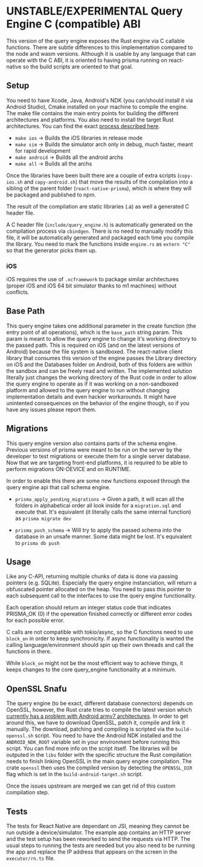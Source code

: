 # UNSTABLE/EXPERIMENTAL Query Engine C (compatible) ABI

This version of the query engine exposes the Rust engine via C callable functions. There are subtle differences to this implementation compared to the node and wasm versions. Although it is usable by any language that can operate with the C ABI, it is oriented to having prisma running on react-native so the build scripts are oriented to that goal.

## Setup

You need to have Xcode, Java, Android's NDK (you can/should install it via Android Studio), Cmake installed on your machine to compile the engine. The make file contains the main entry points for building the different architectures and platforms. You also need to install the target Rust architectures. You can find the exact [process described here](https://ospfranco.com/post/2023/08/11/react-native,-rust-step-by-step-integration-guide/).

- `make ios` → Builds the iOS libraries in release mode
- `make sim` → Builds the simulator arch only in debug, much faster, meant for rapid development
- `make android` → Builds all the android archs
- `make all` → Builds all the archs

Once the libraries have been built there are a couple of extra scripts (`copy-ios.sh` and `copy-android.sh`) that move the results of the compilation into a sibling of the parent folder (`react-native-prisma`), which is where they will be packaged and published to npm.

The result of the compilation are static libraries (.a) as well a generated C header file.

A C header file (`include/query_engine.h`) is automatically generated on the compilation process via `cbindgen`. There is no need to manually modify this file, it will be automatically generated and packaged each time you compile the library. You need to mark the functions inside `engine.rs` as `extern "C"` so that the generator picks them up.

### iOS

iOS requires the use of `.xcframework` to package similar architectures (proper iOS and iOS 64 bit simulator thanks to m1 machines) without conflicts.

## Base Path

This query engine takes one additional parameter in the create function (the entry point of all operations), which is the `base_path` string param. This param is meant to allow the query engine to change it's working directory to the passed path. This is required on iOS (and on the latest versions of Android) because the file system is sandboxed. The react-native client library that consumes this version of the engine passes the Library directory on iOS and the Databases folder on Android, both of this folders are within the sandbox and can be freely read and written. The implemented solution literally just changes the working directory of the Rust code in order to allow the query engine to operate as if it was working on a non-sandboxed platform and allowed to the query engine to run without changing implementation details and even hackier workarounds. It might have unintented consequences on the behavior of the engine though, so if you have any issues please report them.

## Migrations

This query engine version also contains parts of the schema engine. Previous versions of prisma were meant to be run on the server by the developer to test migrations or execute them for a single server database. Now that we are targeting front-end platforms, it is required to be able to perform migrations ON-DEVICE and on RUNTIME.

In order to enable this there are some new functions exposed through the query engine api that call schema engine.

- `prisma_apply_pending_migrations` → Given a path, it will scan all the folders in alphabetical order all look inside for a `migration.sql` and execute that. It's equivalent (it literally calls the same internal function) as `prisma migrate dev`

- `prisma_push_schema` → Will try to apply the passed schema into the database in an unsafe manner. Some data might be lost. It's equivalent to `prisma db push`

## Usage

Like any C-API, returning multiple chunks of data is done via passing pointers (e.g. SQLite). Especially the query engine instanciation, will return a obfuscated pointer allocated on the heap. You need to pass this pointer to each subsequent call to the interfaces to use the query engine functionality.

Each operation should return an integer status code that indicates PRISMA_OK (0) if the opereation finished correctly or different error codes for each possible error.

C calls are not compatible with tokio/async, so the C functions need to use `block_on` in order to keep synchronicity. If async functionality is wanted the calling language/environment should spin up their own threads and call the functions in there.

While `block_on` might not be the most efficient way to achieve things, it keeps changes to the core query_engine functionality at a minimum.

## OpenSSL Snafu

The query engine (to be exact, different database connectors) depends on OpenSSL, however, the Rust crate tries to compile the latest version which [currently has a problem with Android armv7 architectures](https://github.com/openssl/openssl/pull/22181). In order to get around this, we have to download OpenSSL, patch it, compile and link it manually. The download, patching and compiling is scripted via the `build-openssl.sh` script. You need to have the Android NDK installed and the `ANDROID_NDK_ROOT` variable set in your environment before running this script. You can find more info on the script itself. The libraries will be outputed in the `libs` folder with the specific structure the Rust compilation needs to finish linking OpenSSL in the main query engine compilation. The crate `openssl` then uses the compiled version by detecting the `OPENSSL_DIR` flag which is set in the `build-android-target.sh` script.

Once the issues upstream are merged we can get rid of this custom compilation step.

## Tests

The tests for React Native are dependant on JSI, meaning they cannot be run outside a device/simulator. The example app contains an HTTP server and the test setup has been reworked to send the requests via HTTP. The usual steps to running the tests are needed but you also need to be running the app and replace the IP address that appears on the screen in the `executor/rn.ts` file.

